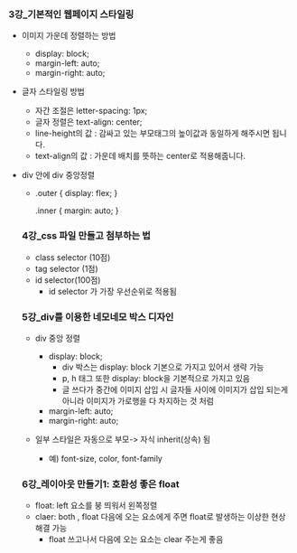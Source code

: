 ### 3강_기본적인 웹페이지 스타일링
- 이미지 가운데 정렬하는 방법
  - display: block;
  - margin-left: auto;
  - margin-right: auto;

- 글자 스타일링 방법
  - 자간 조절은 letter-spacing: 1px;
  - 글자 정렬은 text-align: center;
  - line-height의 값 : 감싸고 있는 부모태그의 높이값과 동일하게 해주시면 됩니다.
  - text-align의 값 : 가운데 배치를 뜻하는 center로 적용해줍니다.

- div 안에 div 중앙정렬
  - .outer {
      display: flex;
    }

    .inner {
      margin: auto;
    }
  
  ### 4강_css 파일 만들고 첨부하는 법
  - class selector (10점)
  - tag selector (1점)
  - id selector(100점)
    - id selector 가 가장 우선순위로 적용됨


  ### 5강_div를 이용한 네모네모 박스 디자인
  - div 중앙 정렬
    - display: block; 
      -  div 박스는 display: block 기본으로 가지고 있어서 생략 가능
      -  p, h 태그 또한 display: block을 기본적으로 가지고 있음
      -  글 쓰다가 중간에 이미지 삽입 시 글자들 사이에 이미지가 삽입 되는게 아니라 이미지가 가로행을 다 차지하는 것 처럼
    - margin-left: auto;
    - margin-right: auto;

  - 일부 스타일은 자동으로 부모-> 자식 inherit(상속) 됨
    - 예) font-size, color, font-family

  ### 6강_레이아웃 만들기1: 호환성 좋은 float
  - float: left 요소를 붕 띄워서 왼쪽정렬
  - claer: both , float 다음에 오는 요소에게 주면 float로 발생하는 이상한 현상 해결 가능
    - float 쓰고나서 다음에 오는 요소는 clear 주는게 좋음